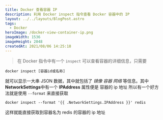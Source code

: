 ```yaml
---
title: Docker 查看容器 IP
description: 利用 Docker inspect 指令查看 Docker 容器中的 IP
layout: ../../layouts/BlogPost.astro
tags:
  - Docker
heroImage: /docker-view-container-ip.png
imageWidth: 1536
imageHeight: 2048
createdAt: 2021/08/06 14:25:18
---
```


> 在 Docker 指令中有一个 `inspect` 可以查看容器的详细信息，只需要

`docker inspect [容器id或名称]`

就可以显示一大串 JSON 数据，其中就包括了 _镜像_ _容器_ _网络_ 等信息。其中 **NetworkSettings**中有一个 **IPAddress** 属性便是 容器的 ip 地址
所以有一个好方法就是使用 `--format` 来直接获取

`docker inspect --format '{{ .NetworkSettings.IPAddress }}' redis`

这样就能直接获取到容器名为 redis 的容器的 ip 地址
